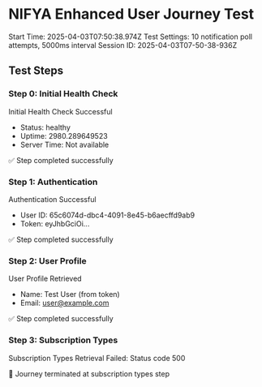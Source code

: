 # NIFYA Enhanced User Journey Test
Start Time: 2025-04-03T07:50:38.974Z
Test Settings: 10 notification poll attempts, 5000ms interval
Session ID: 2025-04-03T07-50-38-936Z

## Test Steps

### Step 0: Initial Health Check
Initial Health Check Successful
- Status: healthy
- Uptime: 2980.289649523
- Server Time: Not available

✅ Step completed successfully

### Step 1: Authentication
Authentication Successful
- User ID: 65c6074d-dbc4-4091-8e45-b6aecffd9ab9
- Token: eyJhbGciOi...

✅ Step completed successfully

### Step 2: User Profile
User Profile Retrieved
- Name: Test User (from token)
- Email: user@example.com

✅ Step completed successfully

### Step 3: Subscription Types
Subscription Types Retrieval Failed: Status code 500
      
🛑 Journey terminated at subscription types step
